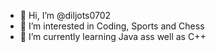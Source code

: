 - 👋 Hi, I’m @diljots0702
- 👀 I’m interested in Coding, Sports and Chess
- 🌱 I’m currently learning Java ass well as C++


<!---
diljots0702/diljots0702 is a ✨ special ✨ repository because its `README.md` (this file) appears on your GitHub profile.
You can click the Preview link to take a look at your changes.
--->
